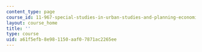 ```yaml
---
content_type: page
course_id: 11-967-special-studies-in-urban-studies-and-planning-economic-development-planning-skills-january-iap-2007
layout: course_home
title: ''
type: course
uid: a61f5efb-8e98-1150-aaf0-7871ac2265ee
---
```

